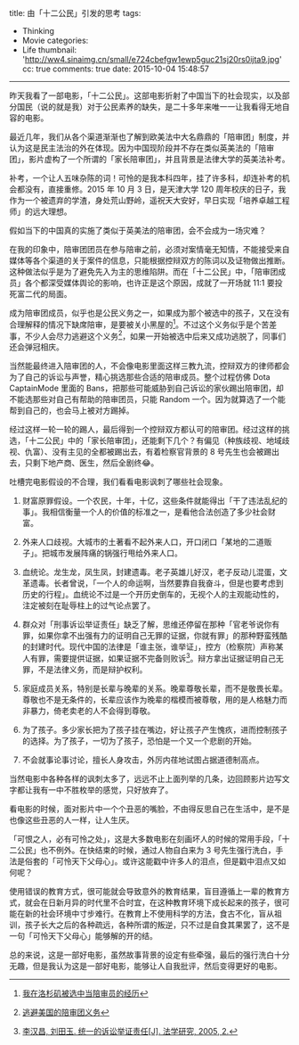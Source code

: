 title: 由「十二公民」引发的思考
tags:
  - Thinking
  - Movie
categories:
  - Life
thumbnail: 'http://ww4.sinaimg.cn/small/e724cbefgw1ewp5guc21sj20rs0ijta9.jpg'
cc: true
comments: true
date: 2015-10-04 15:48:57
---

昨天我看了一部电影，「十二公民」。这部电影折射了中国当下的社会现实，以及部分国民（说的就是我）对于公民素养的缺失，是二十多年来唯一一让我看得无地自容的电影。

最近几年，我们从各个渠道渐渐也了解到欧美法中大名鼎鼎的「陪审团」制度，并认为这是民主法治的外在体现。因为中国现阶段并不存在类似英美法的「陪审团」，影片虚构了一个所谓的「家长陪审团」，并且背景是法律大学的英美法补考。

<!-- more --><!-- indicate-the-source -->

补考，一个让人五味杂陈的词！可怜的是我本科四年，挂了许多科，却连补考的机会都没有，直接重修。2015 年 10 月 3 日，是天津大学 120 周年校庆的日子，我作为一个被遗弃的学渣，身处荒山野岭，遥祝天大安好，早日实现「培养卓越工程师」的远大理想。

假如当下的中国真的实施了类似于英美法的陪审团，会不会成为一场灾难？

在我的印象中，陪审团团员在参与陪审之前，必须对案情毫无知情，不能接受来自媒体等各个渠道的关于案件的信息，只能根据控辩双方的陈词以及证物做出推断。这种做法似乎是为了避免先入为主的思维陷阱。而在「十二公民」中，「陪审团成员」各个都深受媒体舆论的影响，也许正是这个原因，成就了一开场就 11:1 要投死富二代的局面。

成为陪审团成员，似乎也是公民义务之一，如果成为那个被选中的孩子，又在没有合理解释的情况下缺席陪审，是要被关小黑屋的[^1]。不过这个义务似乎是个苦差事，不少人会尽力逃避这个义务[^2]，如果一开始被选中后来又成功逃脱了，同事们还会弹冠相庆。

[^1]: [我在洛杉矶被选中当陪审员的经历][2]
[^2]: [逃避美国的陪审团义务][1]

当然能最终进入陪审团的人，不会像电影里面这样三教九流，控辩双方的律师都会为了自己的诉讼与声誉，精心挑选那些合适的陪审成员。整个过程仿佛 Dota CaptainMode 里面的 Bans，把那些可能威胁到自己诉讼的家伙踢出陪审团，却不能选那些对自己有帮助的陪审团员，只能 Random 一个。因为就算选了一个能帮到自己的，也会马上被对方踢掉。

经过这样一轮一轮的踢人，最后得到一个控辩双方都认可的陪审团。经过这样的挑选，「十二公民」中的「家长陪审团」，还能剩下几个？有偏见（种族歧视、地域歧视、仇富）、没有主见的全都被踢出去，有着检察官背景的 8 号先生也会被踢出去，只剩下地产商、医生，然后全剧终😂。

吐槽完电影假设的不合理，我们看看电影讽刺了哪些社会现象。

1. 财富原罪假设。一个农民，十年，十亿，这些条件就能得出「干了违法乱纪的事」。我相信衡量一个人的价值的标准之一，是看他合法创造了多少社会财富。

2. 外来人口歧视。大城市的土著看不起外来人口，开口闭口「某地的二道贩子」。把城市发展阵痛的锅强行甩给外来人口。

3. 血统论。龙生龙，凤生凤，封建遗毒。老子英雄儿好汉，老子反动儿混蛋，文革遗毒。长者曾说，「一个人的命运啊，当然要靠自我奋斗，但是也要考虑到历史的行程」。血统论不过是一个开历史倒车的，无视个人的主观能动性的，注定被刻在耻辱柱上的过气论点罢了。

4. 群众对「刑事诉讼举证责任」缺乏了解，思维还停留在那种「官老爷说你有罪，如果你拿不出强有力的证明自己无罪的证据，你就有罪」的那种野蛮残酷的封建时代。现代中国的法律是「谁主张，谁举证」，控方（检察院）声称某人有罪，需要提供证据，如果证据不完备则败诉[^3]。辩方拿出证据证明自己无罪，不是法律义务，而是辩护权利。

[^3]: [李汉昌, 刘田玉. 统一的诉讼举证责任[J]. 法学研究, 2005, 2.][3]

5. 家庭成员关系，特别是长辈与晚辈的关系。晚辈尊敬长辈，而不是敬畏长辈。尊敬也不是无条件的，长辈应该作为晚辈的楷模而被尊敬，用的是人格魅力而非暴力，倚老卖老的人不会得到尊敬。

6. 为了孩子。多少家长把为了孩子挂在嘴边，好让孩子产生愧疚，进而控制孩子的选择。为了孩子，一切为了孩子，恐怕是一个又一个悲剧的开始。

7. 不会就事论事讨论，擅长人身攻击，外厉内荏地试图占据道德制高点。

当然电影中各种各样的讽刺太多了，远远不止上面列举的几条，边回顾影片边写文字都让我有一中不胜枚举的感觉，只好放弃了。

看电影的时候，面对影片中一个个丑恶的嘴脸，不由得反思自己在生活中，是不是也像这些丑恶的人一样，让人生厌。

「可恨之人，必有可怜之处」，这是大多数电影在刻画坏人的时候的常用手段，「十二公民」也不例外。在快结束的时候，通过人物自白来为 3 号先生强行洗白，手法是俗套的「可怜天下父母心」。或许这能戳中许多人的泪点，但是戳中泪点又如何呢？

使用错误的教育方式，很可能就会导致意外的教育结果，盲目遵循上一辈的教育方式，就会在日新月异的时代里不合时宜，在这种教育环境下成长起来的孩子，很可能在新的社会环境中寸步难行。在教育上不使用科学的方法，食古不化，盲从祖训，孩子长大之后的各种疏远，各种所谓的叛逆，只不过是自食其果罢了，这不是一句「可怜天下父母心」能够解的开的结。

总的来说，这是一部好电影，虽然故事背景的设定有些牵强，最后的强行洗白十分无趣，但是我认为这是一部好电影，能够让人自我批评，然后变得更好的电影。

[1]: http://zh.wikihow.com/逃避美国的陪审团义务
[2]: http://www.sinotimes.com/480/up_art/p21.htm
[3]: http://jpkc.znufe.edu.cn/2006/fxy/msssfx/images/%CD%B3%D2%BB%B5%C4%CB%DF%CB%CF%BE%D9%D6%A4%D4%F0%C8%CE.pdf



